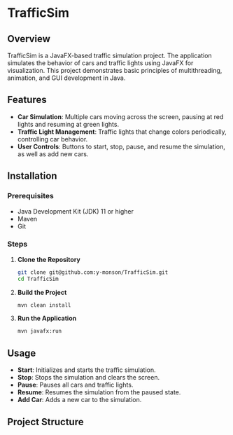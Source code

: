 # TrafficSim

## Overview
TrafficSim is a JavaFX-based traffic simulation project. The application simulates the behavior of cars and traffic lights using JavaFX for visualization. This project demonstrates basic principles of multithreading, animation, and GUI development in Java.

## Features
- **Car Simulation**: Multiple cars moving across the screen, pausing at red lights and resuming at green lights.
- **Traffic Light Management**: Traffic lights that change colors periodically, controlling car behavior.
- **User Controls**: Buttons to start, stop, pause, and resume the simulation, as well as add new cars.

## Installation
### Prerequisites
- Java Development Kit (JDK) 11 or higher
- Maven
- Git

### Steps
1. **Clone the Repository**
    ```bash
    git clone git@github.com:y-monson/TrafficSim.git
    cd TrafficSim
    ```

2. **Build the Project**
    ```bash
    mvn clean install
    ```

3. **Run the Application**
    ```bash
    mvn javafx:run
    ```

## Usage
- **Start**: Initializes and starts the traffic simulation.
- **Stop**: Stops the simulation and clears the screen.
- **Pause**: Pauses all cars and traffic lights.
- **Resume**: Resumes the simulation from the paused state.
- **Add Car**: Adds a new car to the simulation.

## Project Structure
